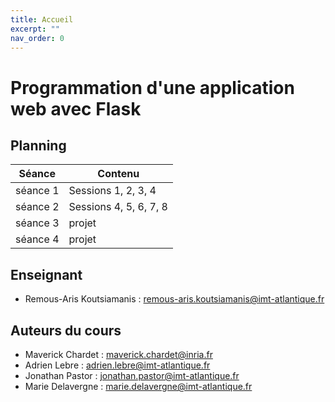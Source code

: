 ```yaml
---
title: Accueil
excerpt: ""
nav_order: 0
---
```


# Programmation d'une application web avec Flask

<!-- **Soutenances en B218 !** -->

## Planning

| Séance   | Contenu                |
|----------|------------------------|
| séance 1 | Sessions 1, 2, 3, 4    |
| séance 2 | Sessions 4, 5, 6, 7, 8 |
| séance 3 | projet                 |
| séance 4 | projet                 |

## Enseignant

- Remous-Aris Koutsiamanis : remous-aris.koutsiamanis@imt-atlantique.fr

## Auteurs du cours

- Maverick Chardet : maverick.chardet@inria.fr
- Adrien Lebre : adrien.lebre@imt-atlantique.fr
- Jonathan Pastor : jonathan.pastor@imt-atlantique.fr
- Marie Delavergne : marie.delavergne@imt-atlantique.fr
